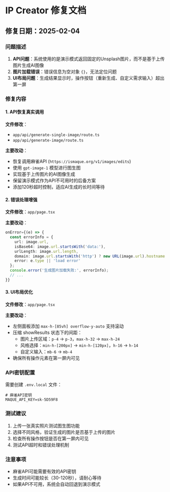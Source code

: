 # IP Creator 修复文档

## 修复日期：2025-02-04

### 问题描述
1. **API问题**：系统使用的是演示模式返回固定的Unsplash图片，而不是基于上传图片生成AI图像
2. **图片加载错误**：错误信息为空对象 `{}`，无法定位问题
3. **UI布局问题**：生成结果显示时，操作按钮（重新生成、自定义需求输入）超出第一屏

### 修复内容

#### 1. API恢复真实调用
**文件修改**：
- `app/api/generate-single-image/route.ts`
- `app/api/generate-image/route.ts`

**主要改动**：
- 恢复调用麻雀API (`https://ismaque.org/v1/images/edits`)
- 使用 `gpt-image-1` 模型进行图生图
- 实现基于上传图片的AI图像生成
- 保留演示模式作为API不可用时的后备方案
- 添加120秒超时控制，适应AI生成的长时间等待

#### 2. 错误处理增强
**文件修改**：`app/page.tsx`

**主要改动**：
```typescript
onError={(e) => {
  const errorInfo = {
    url: image.url,
    isBase64: image.url.startsWith('data:'),
    urlLength: image.url.length,
    domain: image.url.startsWith('http') ? new URL(image.url).hostname : 'unknown',
    error: e.type || 'load error'
  };
  console.error('生成图片加载失败:', errorInfo);
  // ...
}}
```

#### 3. UI布局优化
**文件修改**：`app/page.tsx`

**主要改动**：
- 左侧面板添加 `max-h-[85vh] overflow-y-auto` 支持滚动
- 压缩 showResults 状态下的间距：
  - 图片上传区域：`p-4` → `p-3`，`max-h-32` → `max-h-24`
  - 风格选择：`min-h-[200px]` → `min-h-[120px]`，`h-16` → `h-14`
  - 自定义输入：`mb-6` → `mb-4`
- 确保所有操作元素在第一屏内可见

### API密钥配置
需要创建 `.env.local` 文件：
```env
# 麻雀API密钥
MAQUE_API_KEY=sk-5D59F8
```

### 测试建议
1. 上传一张真实照片测试图生图功能
2. 选择不同风格，验证生成的图片是否基于上传的图片
3. 检查所有操作按钮是否在第一屏内可见
4. 测试API超时和错误处理机制

### 注意事项
- 麻雀API可能需要有效的API密钥
- 生成时间可能较长（30-120秒），请耐心等待
- 如果API不可用，系统会自动回退到演示模式 